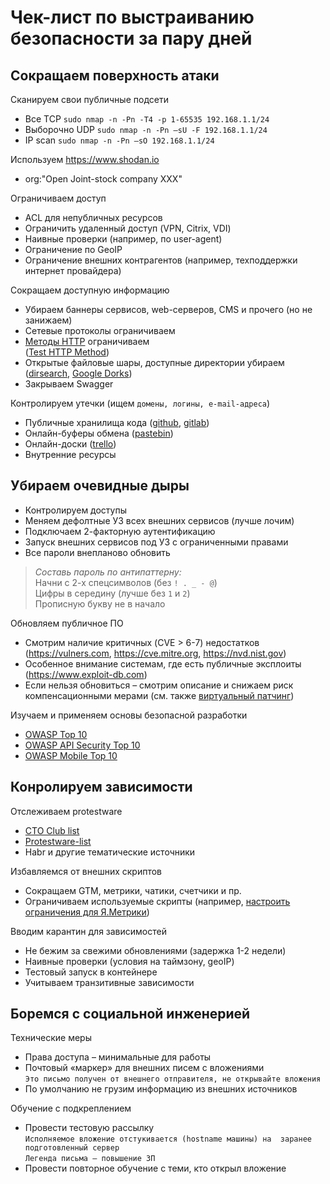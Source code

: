 # Чек-лист по выстраиванию безопасности за пару дней

## Сокращаем поверхность атаки
Сканируем свои публичные подсети
* Все TCP `sudo nmap -n -Pn -T4 -p 1-65535 192.168.1.1/24`
* Выборочно UDP `sudo nmap -n -Pn –sU -F 192.168.1.1/24`
* IP scan `sudo nmap -n -Pn –sO 192.168.1.1/24`

Используем https://www.shodan.io
* org:"Open Joint-stock company XXX"

Ограничиваем доступ
* ACL для непубличных ресурсов
* Ограничить удаленный доступ (VPN, Citrix, VDI)
* Наивные проверки (например, по user-agent)
* Ограничение по GeoIP
* Ограничение внешних контрагентов (например, техподдержки интернет провайдера)

Сокращаем доступную информацию
* Убираем баннеры сервисов, web-серверов, CMS и прочего (но не занижаем)
* Сетевые протоколы ограничиваем
* [Методы HTTP](https://developer.mozilla.org/ru/docs/Web/HTTP/Methods) ограничиваем   
([Test HTTP Method](https://github.com/OWASP/wstg/blob/master/document/4-Web_Application_Security_Testing/02-Configuration_and_Deployment_Management_Testing/06-Test_HTTP_Methods.md))
* Открытые файловые шары, доступные директории убираем ([dirsearch](https://github.com/maurosoria/dirsearch), [Google Dorks](https://www.exploit-db.com/google-hacking-database))
* Закрываем Swagger

Контролируем утечки (ищем `домены, логины, e-mail-адреса`)
* Публичные хранилища кода ([github](https://github.com), [gitlab](https://gitlab.com))
* Онлайн-буферы обмена ([pastebin](https://pastebin.com))
* Онлайн-доски ([trello](https://trello.com))
* Внутренние ресурсы

## Убираем очевидные дыры
* Контролируем доступы
* Меняем дефолтные УЗ всех внешних сервисов (лучше лочим)
* Подключаем 2-факторную аутентификацию
* Запуск внешних сервисов под УЗ с ограниченными правами
* Все пароли внепланово обновить
> *Составь пароль по антипаттерну:*  
> Начни с 2-х спецсимволов (без `! . _ - @`)  
> Цифры в середину (лучше без `1` и `2`)  
> Прописную букву не в начало  

Обновляем публичное ПО
* Смотрим наличие критичных (CVE > 6-7) недостатков (https://vulners.com, https://cve.mitre.org, https://nvd.nist.gov)
* Особенное внимание системам, где есть публичные эксплоиты (https://www.exploit-db.com)
* Если нельзя обновиться – смотрим описание и снижаем риск компенсационными мерами (см. также [виртуальный патчинг](https://github.com/OWASP/CheatSheetSeries/blob/master/cheatsheets/Virtual_Patching_Cheat_Sheet.md))

Изучаем и применяем основы безопасной разработки
* [OWASP Top 10](https://owasp.org/Top10/)
* [OWASP API Security Top 10](https://github.com/OWASP/API-Security)
* [OWASP Mobile Top 10](https://github.com/OWASP/www-project-mobile-top-10/blob/master/2016-risks/index.md)

## Конролируем зависимости
Отслеживаем protestware
* [CTO Club list](https://docs.google.com/spreadsheets/d/1H3xPB4PgWeFcHjZ7NOPtrcya_Ua4jUolWm-7z9-jSpQ/htmlview?pru=AAABf7z88MA*ITSp0EBrKinw0LjFWZ9tzQ#gid=2074850979)
* [Protestware-list](https://github.com/open-source-peace/protestware-list)
* Habr и другие тематические источники

Избавляемся от внешних скриптов
* Сокращаем GTM, метрики, чатики, счетчики и пр.
* Ограничиваем используемые скрипты (например, [настроить ограничения для Я.Метрики](https://yandex.com/support/metrica/general/confidential-data.html?lang=ru))

Вводим карантин для зависимостей
* Не бежим за свежими обновлениями (задержка 1-2 недели)
* Наивные проверки (условия на таймзону, geoIP)
* Тестовый запуск в контейнере
* Учитываем транзитивные зависимости

## Боремся с социальной инженерией
Технические меры
* Права доступа – минимальные для работы
* Почтовый «маркер» для внешних писем с вложениями  
`Это письмо получен от внешнего отправителя, не открывайте вложения`
* По умолчанию не грузим информацию из внешних источников

Обучение с подкреплением
* Провести тестовую рассылку  
`Исполняемое вложение отстукивается (hostname машины) на  заранее подготовленный сервер`  
`Легенда письма – повышение ЗП`
* Провести повторное обучение с теми, кто открыл вложение



